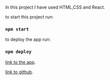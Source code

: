 In this project I have used HTML,CSS and React.

to start this project run:
### `npm start`

to deploy the app run:
### `npm deploy`

[link to the app](https://explorer.students.nomoreparties.sbs).

[link to github](https://github.com/HasmikNaor/news-explorer-frontend).